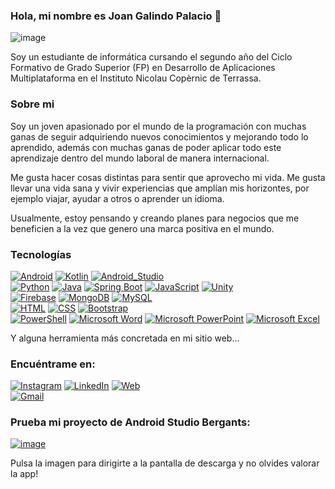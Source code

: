 ### Hola, mi nombre es Joan Galindo Palacio 👋

![image](https://user-images.githubusercontent.com/99873094/214165529-027c3d09-f4bd-45b3-8d23-358b60fb98f6.png)

Soy un estudiante de informática cursando el segundo año del Ciclo Formativo de Grado Superior (FP) en Desarrollo de Aplicaciones Multiplataforma en el Instituto Nicolau Copèrnic de Terrassa.

### Sobre mi

Soy un joven apasionado por el mundo de la programación con muchas ganas de seguir adquiriendo nuevos conocimientos y mejorando todo lo aprendido, además con muchas ganas de poder aplicar todo este aprendizaje dentro del mundo laboral de manera internacional.

Me gusta hacer cosas distintas para sentir que aprovecho mi vida. Me gusta llevar una vida sana y vivir experiencias que amplían mis horizontes, por ejemplo viajar, ayudar a otros o aprender un idioma.

Usualmente, estoy pensando y creando planes para negocios que me beneficien a la vez que genero una marca positiva en el mundo.

### Tecnologías

[![Android](https://img.shields.io/badge/Android-3DDC84?style=for-the-badge&logo=android&logoColor=white&labelColor=101010)]()
[![Kotlin](https://img.shields.io/badge/Kotlin-0095D5?style=for-the-badge&logo=kotlin&logoColor=white&labelColor=101010)]()
[![Android_Studio](https://img.shields.io/badge/Android_Studio-3DDC84?style=for-the-badge&logo=android-studio&logoColor=white&labelColor=101010)]()
</br>
[![Python](https://img.shields.io/badge/Python-yellow?style=for-the-badge&logo=python&logoColor=white&labelColor=101010)]()
[![Java](https://img.shields.io/badge/Java-ED8B00?style=for-the-badge&logo=openjdk&logoColor=white&labelColor=101010)]()
[![Spring Boot](https://img.shields.io/badge/Spring-6DB33F?style=for-the-badge&logo=spring&logoColor=white&labelColor=101010)]()
[![JavaScript](https://img.shields.io/badge/JavaScript-F7DF1E?style=for-the-badge&logo=javascript&logoColor=white&labelColor=101010)]()
[![Unity](https://img.shields.io/badge/Unity-100000?style=for-the-badge&logo=unity&logoColor=white&labelColor=101010)]()
</br>
[![Firebase](https://img.shields.io/badge/Firebase-FFCA28?style=for-the-badge&logo=firebase&logoColor=white&labelColor=101010)]()
[![MongoDB](https://img.shields.io/badge/MongoDB-47A248?style=for-the-badge&logo=mongodb&logoColor=white&labelColor=101010)]()
[![MySQL](https://img.shields.io/badge/MySQL-4479A1?style=for-the-badge&logo=mysql&logoColor=white&labelColor=101010)]()
</br>
[![HTML](https://img.shields.io/badge/HTML5-E34F26?style=for-the-badge&logo=html5&logoColor=white&labelColor=101010)]()
[![CSS](https://img.shields.io/badge/CSS3-1572B6?style=for-the-badge&logo=css3&logoColor=white&labelColor=101010)]()
[![Bootstrap](https://img.shields.io/badge/Bootstrap-563D7C?style=for-the-badge&logo=bootstrap&logoColor=white&labelColor=101010)]()
</br>
[![PowerShell](https://img.shields.io/badge/Powershell-2CA5E0?style=for-the-badge&logo=powershell&logoColor=white&labelColor=101010)]()
[![Microsoft Word](https://img.shields.io/badge/Microsoft_Word-2B579A?style=for-the-badge&logo=microsoft-word&logoColor=white&labelColor=101010)]()
[![Microsoft PowerPoint](https://img.shields.io/badge/Microsoft_PowerPoint-B7472A?style=for-the-badge&logo=microsoft-powerpoint&logoColor=white&labelColor=101010)]()
[![Microsoft Excel](https://img.shields.io/badge/Microsoft_Excel-217346?style=for-the-badge&logo=microsoft-excel&logoColor=white&labelColor=101010)]()

Y alguna herramienta más concretada en mi sitio web...

### Encuéntrame en:
[![Instagram](https://img.shields.io/badge/Instagram-@joansee_-E4405F?style=for-the-badge&logo=instagram&logoColor=white&labelColor=101010)](https://instagram.com/joansee_)
[![LinkedIn](https://img.shields.io/badge/LinkedIn-Joan_Galindo-0077B5?style=for-the-badge&logo=linkedin&logoColor=white&labelColor=101010)](https://www.linkedin.com/in/galindojoan/)
[![Web](https://img.shields.io/badge/website-000000?style=for-the-badge&logo=About.me&logoColor=white&labelColor=101010)](https://galindojoan.github.io/pagina-web/)
</br>
[![Gmail](https://img.shields.io/badge/Gmail-D14836?style=for-the-badge&logo=gmail&logoColor=white&labelColor=101010)](joangalindo250@gmail.com)

### Prueba mi proyecto de Android Studio Bergants:

[![image](https://user-images.githubusercontent.com/99873094/214172728-ae666f00-19c1-413e-bf52-58b47b70b088.png)](https://play.google.com/store/apps/details?id=cat.copernic.bergants&gl=ES)

Pulsa la imagen para dirigirte a la pantalla de descarga y no olvides valorar la app!
